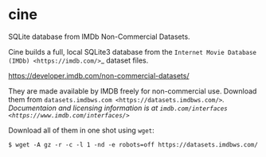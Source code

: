 # cine

SQLite database from IMDb Non-Commercial Datasets.

Cine builds a full, local SQLite3 database from the `Internet Movie
Database (IMDb) <https://imdb.com/>`_ dataset files.

https://developer.imdb.com/non-commercial-datasets/


They are made available by IMDB freely for non-commercial use. Download them from
`datasets.imdbws.com <https://datasets.imdbws.com/>`_. Documentaion and licensing
information is at `imdb.com/interfaces <https://www.imdb.com/interfaces/>`_

Download all of them in one shot using `wget`:

    $ wget -A gz -r -c -l 1 -nd -e robots=off https://datasets.imdbws.com/
